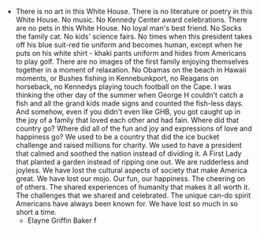 - There is no art in this White House. There is no literature or 
  poetry in this White House. No music. No Kennedy Center 
  award celebrations. There are no pets in this White House. No 
  loyal man's best friend. No Socks the family cat. No kids' 
  science fairs. No times when this president takes off his blue 
  suit-red tie uniform and becomes human, except when he puts
  on his white shirt - khaki pants uniform and hides from 
  Americans to play golf. There are no images of the first family 
  enjoying themselves together in a moment of relaxation. No 
  Obamas on the beach in Hawaii moments, or Bushes fishing in 
  Kennebunkport, no Reagans on horseback, no Kennedys 
  playing touch football on the Cape. I was thinking the other 
  day of the summer when George H couldn't catch a fish and all 
  the grand kids made signs and counted the fish-less days. And 
  somehow, even if you didn't even like GHB, you got caught up 
  in the joy of a family that loved each other and had fain. Where 
  did that country go? Where did all of the fun and joy and 
  expressions of love and happiness go? We used to be a country 
  that did the ice bucket challenge and raised millions for charity. 
  We used to have a president that calmed and soothed the nation 
  instead of dividing it. A First Lady that planted a garden 
  instead of ripping one out. We are rudderless and joyless. We 
  have lost the cultural aspects of society that make America 
  great. We have lost our mojo. Our fun, our happiness. The 
  cheering on of others. The shared experiences of humanity that 
  makes it all worth it. The challenges that we shared and 
  celebrated. The unique can-do spirit Americans have always 
  been known for. We have lost so much in so short a time.
  - Elayne Griffin Baker
  f